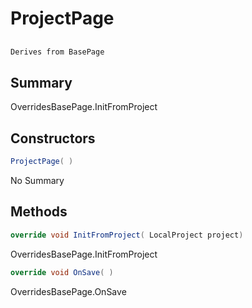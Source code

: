 # ProjectPage

## 
```c#
Derives from BasePage
```

## Summary

OverridesBasePage.InitFromProject
## Constructors

```c#
ProjectPage( ) 
```
No Summary
## Methods

```c#
override void InitFromProject( LocalProject project) 
```
OverridesBasePage.InitFromProject
```c#
override void OnSave( ) 
```
OverridesBasePage.OnSave
